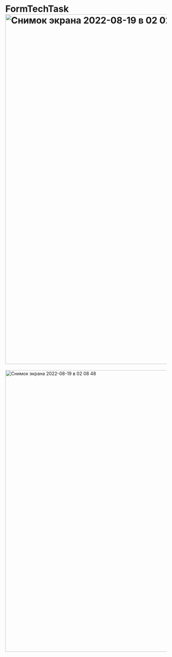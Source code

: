 # FormTechTask<img width="1092" alt="Снимок экрана 2022-08-19 в 02 02 41" src="https://user-images.githubusercontent.com/75177898/185485325-d7cab4ab-c246-48d5-8beb-02240f8d499c.png">
<img width="879" alt="Снимок экрана 2022-08-19 в 02 08 48" src="https://user-images.githubusercontent.com/75177898/185485338-2114825b-4dcb-46d7-83c6-44eb91ffd555.png">
